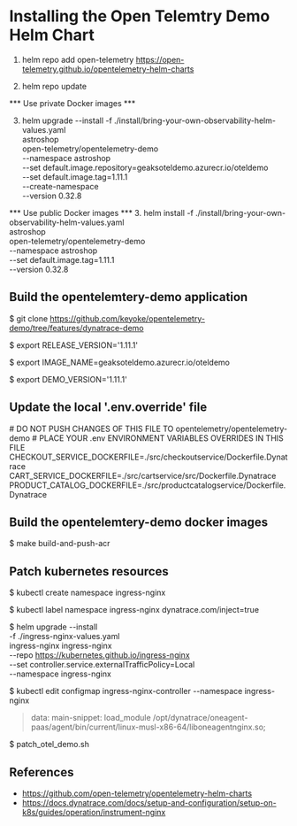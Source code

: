# Installing the Open Telemtry Demo Helm Chart

1. helm repo add open-telemetry https://open-telemetry.github.io/opentelemetry-helm-charts

2. helm repo update

*** Use private Docker images ***

3. helm upgrade --install -f ./install/bring-your-own-observability-helm-values.yaml \
    astroshop \
    open-telemetry/opentelemetry-demo \
    --namespace astroshop \
    --set default.image.repository=geaksoteldemo.azurecr.io/oteldemo \
    --set default.image.tag=1.11.1 \
    --create-namespace \
    --version  0.32.8

*** Use public Docker images  ***
3. helm install -f ./install/bring-your-own-observability-helm-values.yaml \
    astroshop \
    open-telemetry/opentelemetry-demo \
    --namespace astroshop \
    --set default.image.tag=1.11.1 \
    --version  0.32.8


## Build the opentelemtery-demo application

$ git clone https://github.com/keyoke/opentelemetry-demo/tree/features/dynatrace-demo

$ export RELEASE_VERSION='1.11.1'

$ export IMAGE_NAME=geaksoteldemo.azurecr.io/oteldemo

$ export DEMO_VERSION='1.11.1'

## Update the local '.env.override' file

\# DO NOT PUSH CHANGES OF THIS FILE TO opentelemetry/opentelemetry-demo
\# PLACE YOUR .env ENVIRONMENT VARIABLES OVERRIDES IN THIS FILE
CHECKOUT_SERVICE_DOCKERFILE=./src/checkoutservice/Dockerfile.Dynatrace
CART_SERVICE_DOCKERFILE=./src/cartservice/src/Dockerfile.Dynatrace
PRODUCT_CATALOG_DOCKERFILE=./src/productcatalogservice/Dockerfile.Dynatrace

## Build the opentelemtery-demo docker images
$ make build-and-push-acr

## Patch kubernetes resources

$ kubectl create namespace ingress-nginx

$ kubectl label namespace ingress-nginx dynatrace.com/inject=true

$ helm upgrade --install \
  -f ./ingress-nginx-values.yaml \
  ingress-nginx ingress-nginx \
  --repo https://kubernetes.github.io/ingress-nginx \
  --set controller.service.externalTrafficPolicy=Local \
  --namespace ingress-nginx

$ kubectl edit configmap ingress-nginx-controller --namespace ingress-nginx

> data:
>   main-snippet: load_module /opt/dynatrace/oneagent-paas/agent/bin/current/linux-musl-x86-64/liboneagentnginx.so;

$ patch_otel_demo.sh

## References

- https://github.com/open-telemetry/opentelemetry-helm-charts
- https://docs.dynatrace.com/docs/setup-and-configuration/setup-on-k8s/guides/operation/instrument-nginx